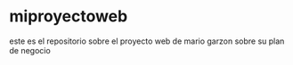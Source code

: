 # miproyectoweb
este es el repositorio sobre el proyecto web de mario garzon sobre su plan de negocio
